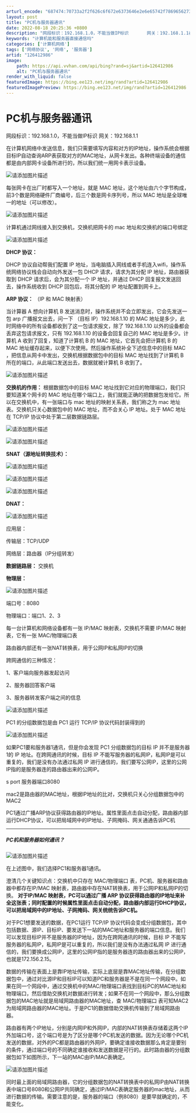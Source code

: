 ```yaml
---
arturl_encode: "687474:70733a2f2f626c6f672e6373646e2e6e65742f78696562732f:61727469636c652f64657461696c732f313236343132393836"
layout: post
title: "PC机与服务器通讯"
date: 2022-08-18 20:25:36 +0800
description: "网段标识：192.168.1.0，不能当做IP标识       网关：192.168.1.1在计算机"
keywords: "计算机能和服务器直接通信吗"
categories: ['计算机网络']
tags: ['网络协议', '网络', '服务器']
artid: "126412986"
image:
    path: https://api.vvhan.com/api/bing?rand=sj&artid=126412986
    alt: "PC机与服务器通讯"
render_with_liquid: false
featuredImage: https://bing.ee123.net/img/rand?artid=126412986
featuredImagePreview: https://bing.ee123.net/img/rand?artid=126412986
---
```


# PC机与服务器通讯

网段标识：192.168.1.0，不能当做IP标识 网关：192.168.1.1

在计算机网络中发送信息，我们只需要填写内容和对方的IP地址，操作系统会根据目标IP自动查询ARP表获取对方的MAC地址，从网卡发出。各种终端设备的通信都是由内部网卡设备所进行的，所以我们统一用网卡表示设备。

![请添加图片描述](https://i-blog.csdnimg.cn/blog_migrate/9f11b2648dfb42c1f4f22a9225d50463.png)

每张网卡在出厂时都写入一个地址，就是 MAC 地址，这个地址由六个字节构成，前3个数是网络硬件厂商编号，后三个数是网卡序列号，所以 MAC 地址是全球唯一的地址（可以修改）。

![请添加图片描述](https://i-blog.csdnimg.cn/blog_migrate/f941e5cc3cb40d46169c75ad190ea685.png)

计算机通过网线接入到交换机，交换机把网卡的 mac 地址和交换机的端口号绑定

![请添加图片描述](https://i-blog.csdnimg.cn/blog_migrate/5a613166df55daddbd3aad5f5d7a57f4.png)

**DHCP 协议：**

DHCP 协议自动帮我们配置 IP 地址，当电脑插入网线或者手机连入wifi，操作系统网络协议栈会自动向外发送一包 DHCP 请求，请求为其分配 IP 地址，路由器获取到 DHCP 请求后，会为其分配一个 IP 地址，并通过 DHCP 回复报文发送回去，操作系统收到 DHCP 回包后，将其分配的 IP 地址配置到网卡上。

**ARP 协议：**
（IP 和 MAC 映射表）

当计算器 A 想向计算机 B 发送消息时，操作系统并不会立即发出，它会先发送一包 arp 广播报文出去，问一下 （目标 IP）192.168.1.10 的 MAC 地址是多少，此时网络中的所有设备都收到了这一包请求报文，除了 192.168.1.10 以外的设备都会丢弃这包请求报文，只有 192.168.1.10 的设备会回复自己的 MAC 地址是多少。计算机 A 收到了回复，知道了计算机 B 的 MAC 地址，它首先会把计算机 B 的 MAC 地址缓存起来，以便下次使用。然后操作系统补全下述信息中的目标 MAC ，把信息从网卡中发出，交换机根据数据包中的目标 MAC 地址找到了计算机 B 所在的端口，从此端口发送出去，数据就被计算机 B 收到了。

![请添加图片描述](https://i-blog.csdnimg.cn/blog_migrate/081aff96a9c04696691a1beb602a64d7.png)

**交换机的作用：**
根据数据包中的目标 MAC 地址找到它对应的物理端口，我们只要知道某个网卡的 MAC 地址在哪个端口上，我们就能正确的把数据包发给它。所以在交换机中，有一张端口与 mac 地址的映射关系表，我们称之为 mac 地址表。交换机只关心数据包中的 MAC 地址，而不会关心 IP 地址。处于 MAC 地址在 TCP/IP 协议中处于第二层数据链路层。

![请添加图片描述](https://i-blog.csdnimg.cn/blog_migrate/3873f00266215dd4514a8a8d9f764d9a.png)

![请添加图片描述](https://i-blog.csdnimg.cn/blog_migrate/27c4269c7a9b26f341ceca644e555a14.png)

**SNAT（源地址转换技术）：**

![请添加图片描述](https://i-blog.csdnimg.cn/blog_migrate/cc3f647507f451428078804499e957ae.png)

![请添加图片描述](https://i-blog.csdnimg.cn/blog_migrate/f82206741d41ca8db1d118846846a6ba.png)

![请添加图片描述](https://i-blog.csdnimg.cn/blog_migrate/4abfdd695e66a42184462c313d1ce4fa.png)

**DNAT：**

![请添加图片描述](https://i-blog.csdnimg.cn/blog_migrate/618265679d37ae7d4f498f569af47201.png)

应用层：

传输层：TCP/UDP

网络层：路由器（IP分组转发）

**数据链路层：**
交换机

**物理层：**

![请添加图片描述](https://i-blog.csdnimg.cn/blog_migrate/2f3b7a87a25915fd4b2741d8acb644c5.png)

端口号：8080

物理端口：端口1、2、3

每一台计算机和网络设备都有一张 IP/MAC 映射表，交换机不需要 IP/MAC 映射表，它有一张 MAC/物理端口表

路由器内部还有一张NAT转换表，用于公网IP和私网IP的切换

跨网通信的三种情况：

1、客户端向服务器发起访问

2、服务器回答客户端

3、服务器转发客户端之间的信息

![请添加图片描述](https://i-blog.csdnimg.cn/blog_migrate/71b8a577f9da4c3c67ce0a6a9ec62225.png)

PC1 的分组数据包是由 PC1 运行 TCP/IP 协议代码封装得到的

![请添加图片描述](https://i-blog.csdnimg.cn/blog_migrate/63a8ab7d3c7900ea6ab81083f88a1be3.png)

如果PC1要和服务器1通讯，但是你会发现 PC1 分组数据包的目标 IP 并不是服务器1的 IP 地址。在跨网通讯的时候，目标 IP 不能写服务器的私网IP，私网IP是可以重复的，我们是没有办法通过私网 IP 进行通信的，我们要写公网IP，这里的公网IP指的是服务器连的路由器出来的公网IP。

s port 服务器端口8080

mac2是路由器的MAC地址，根据IP地址的比对，交换机只关心分组数据包中的MAC2

PC1通过广播ARP协议获得路由器的IP地址。属性里面点击自动分配，路由器内部运行DHCP协议，可以把局域网中的IP地址、子网掩码、网关通通告诉PC机

---

##### PC机和服务器如何通讯？

![请添加图片描述](https://i-blog.csdnimg.cn/blog_migrate/303fe2b7bf224a97f6d1d53172cc0a0b.jpeg)

在上述图中，我们选择PC1和服务器1通讯。

澄清几个关键知识点：交换机中只存在 MAC/物理端口 表，PC机、服务器和路由器中都存在IP/MAC 映射表，路由器中存在NAT转换表，用于公网IP和私网IP的切换。
**对于IP/MAC 映射表，PC可以通过广播 ARP 协议获得路由器的IP地址来补全这张表；同时配置的时候属性里面点击自动分配，路由器内部运行DHCP协议，可以把局域网中的IP地址、子网掩码、网关统统告诉PC机。**

对于PC1想要发送的数据，在PC1运行 TCP/IP 协议代码会变成分组数据包，其中包括数据、源IP、目标IP、要发送下一站的MAC地址和服务器的端口信息。我们可以发现目标IP并不是服务器的IP地址，因为在跨网通讯的时候，目标 IP 不能写服务器的私网IP，私网IP是可以重复的，所以我们是没有办法通过私网 IP 进行通信的，我们要换成公网IP，这里的公网IP指的是服务器连的路由器出来的公网IP，也就是172.156.2.15。

数据的传输在表面上是靠IP地址传输，实际上底层是靠MAC地址传输，在分组数据包中，通过对比源IP和目标IP可以知道PC和服务器是不是在同一个网段中。如果在同一个网段中，通过交换机中的MAC/物理端口表找到目标PC的MAC地址和物理端口，然后借助交换机对数据进行转发；如果不在同一个网段中，那么分组数据包的MAC地址就是局域网路由器的MAC地址，查 MAC/物理端口 表可知MAC2为局域网路由器的MAC地址。于是PC1的数据借助交换机传输到了局域网路由器。

路由器有两个IP地址，分别是内网IP和外网IP，内部的NAT转换表存储着这两个IP外加端口号，这个端口号是为了区分是哪个PC机发送的数据。因为无论哪个PC机发送的数据，对外的PC都是路由器的外网IP，要确定谁接收数据那么肯定是要别的条件，通过端口号的不同确定谁接收和发送数据是可行的。此时路由器的分组数据包如下如图所示，下一站的MAC由IP/MAC表确定。

![请添加图片描述](https://i-blog.csdnimg.cn/blog_migrate/3cdb066ca3f03664621fef1578ec726f.png)

同时最上面的局域网路由器，它的分组数据包的NAT转换表中的私网IP由NAT转换表中端口号8080和公网IP共同确定，通过IP/MAC表确定服务器的mac地址，从而进行数据的传输。需要注意的是，服务器的端口（例8080）是要早就确定的，不能变化。